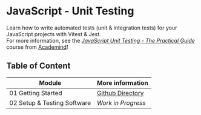 # JavaScript - Unit Testing

Learn how to write automated tests (unit & integration tests) for your JavaScript projects with Vitest & Jest.<br/>
For more information, see the _[JavaScript Unit Testing - The Practical Guide](https://www.udemy.com/course/javascript-unit-testing-the-practical-guide/)_ course from [Academind](https://academind.com)!

## Table of Content

| Module                      | More information                                                                                                       |
| --------------------------- | ---------------------------------------------------------------------------------------------------------------------- |
| 01 Getting Started          | [Github Directory](https://github.com/ThomasCode92/JavaScript-Testing/tree/JavaScript-Unit-Testing/01-Getting-Started) |
| 02 Setup & Testing Software | _Work in Progress_                                                                                                     |

